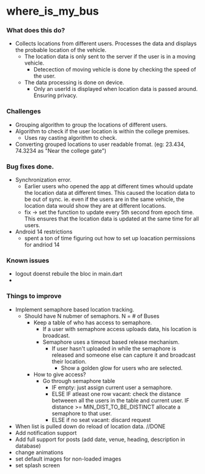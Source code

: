 # where_is_my_bus

### What does this do?
 - Collects locations from different users. Processes the data and displays the probable location of the vehicle.
    - The location data is only sent to the server if the user is in a moving vehicle.
        - Detecection of moving vehicle is done by checking the speed of the user.
    - The data processing is done on device. 
        - Only an userId is displayed when location data is passed around. Ensuring privacy.

### Challenges
- Grouping algorithm to group the locations of different users.
- Algorithm to check if the user location is within the college premises.
    - Uses ray casting algorithm to check.
- Converting grouped locations to user readable fromat. (eg: 23.434, 74.3234 as "Near the college gate")


### Bug fixes done. 
- Synchronization error.
    - Earlier users who opened the app at different times whould update the location data at different times. This caused the location data to be out of sync. ie. even if the users are in the same vehicle, the location data would show they are at different locations. 
    - fix -> set the function to update every 5th second from epoch time. This ensures that the location data is updated at the same time for all users.
- Android 14 restrictions
    - spent a ton of time figuring out how to set up loacation permissions for andriod 14
  
### Known issues 
- logout doenst rebuile the bloc in main.dart
- 

### Things to improve  
- Implement semaphore based location tracking.
    - Should have N nubmer of semaphors. N = # of Buses
        - Keep a table of who has access to semaphore.
            - If a user with semaphore access uploads data, his location is broadcast.
            - Semaphore uses a timeout based release mechanism. 
                - If user hasn't uploaded in while the semaphore is released and someone else can capture it and broadcast their location.
                    - Show a golden glow for users who are selected.
        - How to give access? 
            - Go through semaphore table
                - IF empty:
                    just assign current user a semaphore.
                - ELSE IF atleast one row vacant:
                    check the distance betweeen all the users in the table and current user. 
                        IF distance >= MIN_DIST_TO_BE_DISTINCT
                            allocate a semaphore to that user.
                - ELSE if no seat vacant:
                    discard request
- When list is pulled down do reload of location data. //DONE
- Add notification support
- Add full support for posts (add date, venue, heading, description in database)
- change animations
- set default images for non-loaded images
- set splash screen
